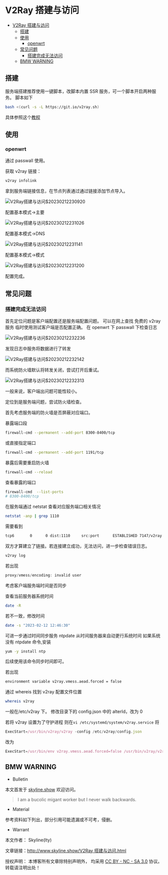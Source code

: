 # V2Ray 搭建与访问

<!-- @import "[TOC]" {cmd="toc" depthFrom=1 depthTo=6 orderedList=false} -->

<!-- code_chunk_output -->

- [V2Ray 搭建与访问](#v2ray-搭建与访问)
  - [搭建](#搭建)
  - [使用](#使用)
    - [openwrt](#openwrt)
  - [常见问题](#常见问题)
    - [搭建完成无法访问](#搭建完成无法访问)
  - [BMW WARNING](#bmw-warning)

<!-- /code_chunk_output -->

## 搭建

服务端搭建推荐使用一键脚本，改脚本内置 SSR 服务，可一个脚本开启两种服务。
脚本如下

```sh
bash <(curl -s -L https://git.io/v2ray.sh)
```

具体参照这个[教程](https://github.com/233boy/v2ray/wiki/V2Ray%E6%90%AD%E5%BB%BA%E8%AF%A6%E7%BB%86%E5%9B%BE%E6%96%87%E6%95%99%E7%A8%8B)

## 使用

### openwrt

通过 passwall 使用。

获取 v2ray 链接：

```jsx
v2ray infolink
```

拿到服务端链接信息，在节点列表通过通过链接添加节点导入。

![V2Ray搭建与访问$20230212230920](https://raw.githubusercontent.com/skylinety/blog-pics/master/imgs/V2Ray%E6%90%AD%E5%BB%BA%E4%B8%8E%E8%AE%BF%E9%97%AE%2420230212230920.png)

配置基本模式->主要

![V2Ray搭建与访问$20230212231026](https://raw.githubusercontent.com/skylinety/blog-pics/master/imgs/V2Ray%E6%90%AD%E5%BB%BA%E4%B8%8E%E8%AE%BF%E9%97%AE%2420230212231026.png)

配置基本模式->DNS

![V2Ray搭建与访问$20230212231141](https://raw.githubusercontent.com/skylinety/blog-pics/master/imgs/V2Ray%E6%90%AD%E5%BB%BA%E4%B8%8E%E8%AE%BF%E9%97%AE%2420230212231141.png)

配置基本模式->模式

![V2Ray搭建与访问$20230212231200](https://raw.githubusercontent.com/skylinety/blog-pics/master/imgs/V2Ray%E6%90%AD%E5%BB%BA%E4%B8%8E%E8%AE%BF%E9%97%AE%2420230212231200.png)

配置完成。

## 常见问题

### 搭建完成无法访问

首先定位问题是客户端配置还是服务端配置问题。
可以在网上查找 免费的 v2ray 服务 临时使用测试客户端是否配置正确。
在 openwrt 下 passwall 下检查日志

![V2Ray搭建与访问$20230212232236](https://raw.githubusercontent.com/skylinety/blog-pics/master/imgs/V2Ray%E6%90%AD%E5%BB%BA%E4%B8%8E%E8%AE%BF%E9%97%AE%2420230212232236.png)

发现日志中服务将数据进行了转发

![V2Ray搭建与访问$20230212232142](https://raw.githubusercontent.com/skylinety/blog-pics/master/imgs/V2Ray%E6%90%AD%E5%BB%BA%E4%B8%8E%E8%AE%BF%E9%97%AE%2420230212232142.png)

而系统防火墙默认将转发关闭，尝试打开后重试。

![V2Ray搭建与访问$20230212232313](https://raw.githubusercontent.com/skylinety/blog-pics/master/imgs/V2Ray%E6%90%AD%E5%BB%BA%E4%B8%8E%E8%AE%BF%E9%97%AE%2420230212232313.png)

一般来说，客户端出问题可能性较小。

定位到是服务端问题，尝试防火墙检查。

首先考虑服务端的防火墙是否屏蔽对应端口。

暴露端口段

```sh
firewall-cmd --permanent --add-port 8300-8400/tcp
```

或直接指定端口

```sh
firewall-cmd --permanent --add-port 1191/tcp
```

暴露后需要重启防火墙

```sh
firewall-cmd --reload
```

查看暴露的端口

```sh
firewall-cmd  --list-ports
# 8300-8400/tcp
```

在服务端通过 netstat 查看对应服务端口相关情况

```sh
netstat -anp | grep 1110
```

需要看到

```sh
tcp6       0      0 dist:1110     src:port      ESTABLISHED 7147/v2ray
```

双方才算建立了链接。若连接建立成功，无法访问，进一步检查错误日志。

```sh
v2ray log
```

若出现

```js
proxy/vmess/encoding: invalid user
```

考虑客户端服务端时间是否同步

查看当前服务器系统时间

```sh
date -R
```

若不一致，修改时间

```sh
date -s "2023-02-12 12:46:30"
```

可进一步通过时间同步服务 ntpdate 从时间服务器来自动更行系统时间
如果系统没有 ntpdate 命令,安装

```sh
yum -y install ntp
```

后续使用该命令同步时间即可。

若出现

```sh
environment variable v2ray.vmess.aead.forced = false
```

通过 whereis 找到 v2ray 配置文件位置

```sh
whereis v2ray
```

一般在/etc/v2ray 下。
修改目录下的 config.json 中的 alterId，改为 0

若将 v2ray 设置为了守护进程
则在`vi /etc/systemd/system/v2ray.service`
将

```jsx
ExecStart=/usr/bin/v2ray/v2ray -config /etc/v2ray/config.json
```

改为

```jsx
ExecStart=/usr/bin/env v2ray.vmess.aead.forced=false /usr/bin/v2ray/v2ray -config /etc/v2ray/config.json
```

## BMW WARNING

- Bulletin

本文首发于 [skyline.show](http://www.skyline.show) 欢迎访问。

> I am a bucolic migant worker but I never walk backwards.

- Material

参考资料如下列出，部分引用可能遗漏或不可考，侵删。

>

- Warrant

本文作者： Skyline(lty)

文章链接：[http://www.skyline.show/V2Ray 搭建与访问.html](http://www.skyline.show/V2Ray搭建与访问.html)

授权声明： 本博客所有文章除特别声明外， 均采用 [CC BY - NC - SA 3.0](https://creativecommons.org/licenses/by-nc-sa/3.0/deed.zh) 协议。 转载请注明出处！
